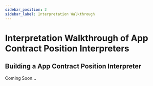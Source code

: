 ```yaml
---
sidebar_position: 2
sidebar_label: Interpretation Walkthrough
---
```


# Interpretation Walkthrough of App Contract Position Interpreters

## Building a App Contract Position Interpreter

Coming Soon...
